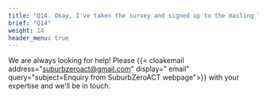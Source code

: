 ```yaml
---
title: "Q14. Okay, I've taken the survey and signed up to the mailing list.  Is there anything else I can do to help support Suburb Zero?"
brief: "Q14"
weight: 14
header_menu: true
--- 
```

 
 We are always looking for help! Please     {{< cloakemail address="suburbzeroact@gmail.com" display=" email" query="subject=Enquiry from SuburbZeroACT webpage">}} with your expertise and we'll be in touch. 
 